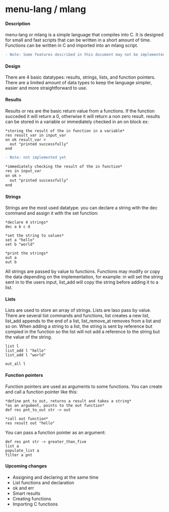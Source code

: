 # menu-lang / mlang

#### Description
menu-lang or mlang is a simple language that compiles into C. 
It is designed for small and fast scripts that can be written in a short amount of time. 
Functions can be written in C and imported into an mlang script. 
```diff
- Note: Some features described in this document may not be implemented yet.
```

#### Design
There are 4 basic datatypes: results, strings, lists, and function pointers. There are a limited amount of data types to keep the language simpler, easier and more straightforward to use.

#### Results
Results or res are the basic return value from a functions. If the function succeded it will return a 0, otherwise it will return a non zero result. results can be stored in a variable or immediately checked in an on block ex:
```
*storing the result of the in function in a variable*
res result_var in input_var
on ok result_var >
  out "printed successfully"
end
```
``` diff
- Note: not implemented yet

*immediately checking the result of the in function*
res in input_var
on ok >
  out "printed successfully"
end
```

#### Strings
Strings are the most used datatype. you can declare a string with the dec command and assign it with the set function:
```
*declare 4 strings*
dec a b c d

*set the string to values*
set a "hello"
set b "world"

*print the strings*
out a
out b
```

All strings are passed by value to functions. Functions may modify or copy the data depending on the implementation, for example: in will set the string sent in to the users input, list_add will copy the string before adding it to a list.

#### Lists
Lists are used to store an array of strings. Lists are laso pass by value. There are several list commands and functions, list creates a new list, list_add appends to the end of a list, list_remove_at removes from a list and so on. When adding a string to a list, the string is sent by reference but compied in the function so the list will not add a reference to the string but the value of the string.
```
list l
list_add l "hello"
list_add l "world"

out_all l
```

#### Function pointers
Function pointers are used as arguments to some functions. You can create and call a function pointer like this:
```
*define pnt_to_out, returns a result and takes a string*
*as an argument, points to the out function*
def res pnt_to_out str -> out

*call out function*
res result out "hello"
```

You can pass a function pointer as an argument:

```
def res pnt str -> greater_than_five
list a
populate_list a
filter a pnt
```

#### Upcoming changes
- Assigning and declaring at the same time
- List functions and declaration
- ok and err
- Smart results
- Creating functions
- Importing C functions

